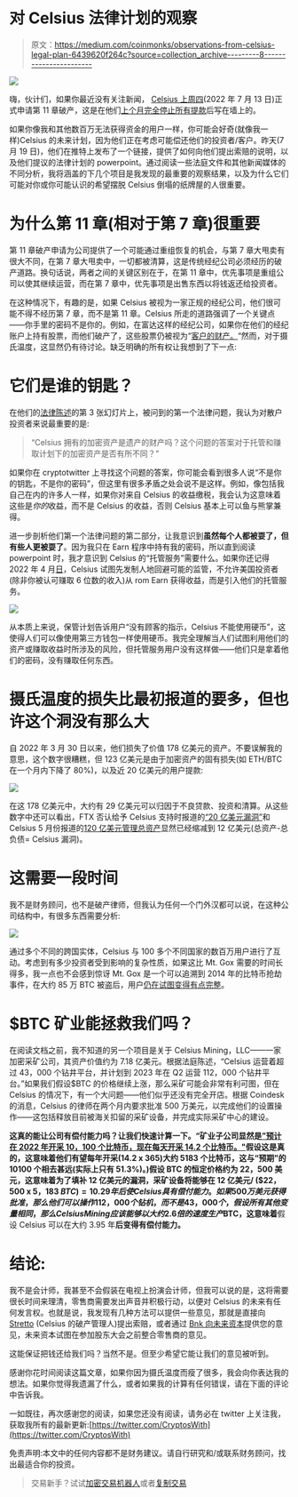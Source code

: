 # 对 Celsius 法律计划的观察

> 原文：<https://medium.com/coinmonks/observations-from-celsius-legal-plan-6439620f264c?source=collection_archive---------8----------------------->

![](img/870c6d0c928c7fd45f6321b7b613fbf9.png)

嗨，伙计们，如果你最近没有关注新闻， [Celsius 上周四](https://www.businesswire.com/news/home/20220713005911/en/Celsius-Network-Initiates-Financial-Restructuring-to-Stabilize-Business-and-Maximize-Value-for-All-Stakeholders)(2022 年 7 月 13 日)正式申请第 11 章破产，这是在他们[上个月完全停止所有提款](https://www.cnbc.com/2022/06/13/crypto-lender-celsius-pauses-withdrawals-bitcoin-slides.html)后写在墙上的。

如果你像我和其他数百万无法获得资金的用户一样，你可能会好奇(就像我一样)Celsius 的未来计划，因为他们正在考虑可能偿还他们的投资者/客户。昨天(7 月 19 日)，他们在推特上发布了一个链接，提供了如何向他们提出索赔的说明，以及他们提议的法律计划的 powerpoint。通过阅读一些法庭文件和其他新闻媒体的不同分析，我将涵盖的下几个项目是我发现的最重要的观察结果，以及为什么它们可能对你或你可能认识的希望摆脱 Celsius 倒塌的纸牌屋的人很重要。

# 为什么第 11 章(相对于第 7 章)很重要

第 11 章破产申请为公司提供了一个可能通过重组恢复的机会，与第 7 章大甩卖有很大不同，在第 7 章大甩卖中，一切都被清算，这是传统经纪公司必须经历的破产道路。换句话说，两者之间的关键区别在于，在第 11 章中，优先事项是重组公司以使其继续运营，而在第 7 章中，优先事项是出售东西以将钱返还给投资者。

在这种情况下，有趣的是，如果 Celsius 被视为一家正规的经纪公司，他们很可能不得不经历第 7 章，而不是第 11 章。Celsius 所走的道路强调了一个关键点——你手里的密码不是你的。例如，在富达这样的经纪公司，如果你在他们的经纪账户上持有股票，而他们破产了，这些股票仍被视为“[客户的财产。](https://www.willkie.com/~/media/Files/Publications/2008/03/What%20Happens%20When%20a%20Broker-Dealer%20Fails%20%20A%20Summa__/Files/SummaryofKeyBankruptcyCodeandSIPARelatedIssuespdf/FileAttachment/Summary_of_Key_Bankruptcy_Code_and_SIPA_Related___.pdf)“然而，对于摄氏温度，这显然仍有待讨论。缺乏明确的所有权让我想到了下一点:

# 它们是谁的钥匙？

在他们的[法律陈述](https://cases.stretto.com/public/x191/11749/PLEADINGS/1174907182280000000001.pdf)的第 3 张幻灯片上，被问到的第一个法律问题，我认为对散户投资者来说最重要的是:

> “Celsius 拥有的加密资产是遗产的财产吗？这个问题的答案对于托管和赚取计划下的加密资产是否有所不同？"

如果你在 cryptotwitter 上寻找这个问题的答案，你可能会看到很多人说“不是你的钥匙，不是你的密码”，但这里有很多矛盾之处会说不是这样。例如，像包括我自己在内的许多人一样，如果你对来自 Celsius 的收益缴税，我会认为这意味着这些是*你的*收益，而不是 Celsius 的收益，否则 Celsius 基本上可以鱼与熊掌兼得。

进一步剖析他们第一个法律问题的第二部分，让我意识到**虽然每个人都被耍了，但有些人更被耍了**。因为我只在 Earn 程序中持有我的密码，所以直到阅读 powerpoint 时，我才意识到 Celsius 的“托管服务”需要什么。如果你还记得 2022 年 4 月[日](https://blog.celsius.network/important-celsius-update-to-our-us-clients-6df471420cc7)，Celsius 试图先发制人地回避可能的监管，不允许美国投资者(除非你被认可赚取 6 位数的收入)从 rom Earn 获得收益，而是引入他们的托管服务。

![](img/b742360718ce1bd1acb82588596f0e9f.png)

从本质上来说，保管计划告诉用户“没有顾客的指示，Celsius 不能使用硬币”，这使得人们可以像使用第三方钱包一样使用硬币。我完全理解当人们试图利用他们的资产或赚取收益时所涉及的风险，但托管服务用户没有这样做——他们只是拿着他们的密码，没有赚取任何东西。

# 摄氏温度的损失比最初报道的要多，但也许这个洞没有那么大

自 2022 年 3 月 30 日以来，他们损失了价值 178 亿美元的资产。不要误解我的意思，这个数字很糟糕，但 123 亿美元是由于加密资产的固有损失(如 ETH/BTC 在一个月内下降了 80%)，以及近 20 亿美元的用户提款:

![](img/50ad80c9079ca251cf23aea815e759de.png)

在这 178 亿美元中，大约有 29 亿美元可以归因于不良贷款、投资和清算。从这些数字中还可以看出，FTX 否认给予 Celsius 支持时报道的[“20 亿美元漏洞”](https://www.theblock.co/post/155069/ftx-walked-away-from-celsius-deal)和 Celsius 5 月份报道的[120 亿美元管理总资产](https://www.cnbc.com/2022/07/13/embattled-crypto-lender-celsius-informs-state-regulators-that-its-filing-for-bankruptcy-imminently-source-says-.html)显然已经缩减到 12 亿美元(总资产-总负债= Celsius 漏洞)。

# 这需要一段时间

我不是财务顾问，也不是破产律师，但我认为任何一个门外汉都可以说，在这种公司结构中，有很多东西需要分析:

![](img/8bb22476a335bab3726e48d4bf97257f.png)

通过多个不同的跨国实体，Celsius 与 100 多个不同国家的数百万用户进行了互动。考虑到有多少投资者受到影响的复杂性质，如果这比 Mt. Gox 需要的时间长得多，我一点也不会感到惊讶 Mt. Gox 是一个可以追溯到 2014 年的比特币抢劫事件，在大约 85 万 BTC 被盗后，用户[仍在试图变得有点完整](https://www.coindesk.com/markets/2022/07/14/no-mt-gox-payouts-arent-going-to-torpedo-bitcoins-price/)。

# $BTC 矿业能拯救我们吗？

在阅读文档之前，我不知道的另一个项目是关于 Celsius Mining，LLC——一家加密采矿公司，其资产价值约为 7.18 亿美元。根据法庭陈述，“Celsius 运营着超过 43，000 个钻井平台，并计划到 2023 年在 Q2 运营 112，000 个钻井平台。”如果我们假设$BTC 的价格继续上涨，那么采矿可能会非常有利可图，但在 Celsius 的情况下，有一个大问题——他们似乎还没有完全开店。根据 Coindesk 的消息，Celsius 的律师在两个月内要求批准 500 万美元，以完成他们的设置操作——这包括释放目前被海关扣留的采矿设备，并完成实际采矿中心的建设。

**这真的能让公司有偿付能力吗？让我们快速计算一下。“矿业子公司显然是[”预计在 2022 年开采 10，100 个比特币，现在每天开采 14.2 个比特币。"](https://www.cryptotimes.io/celsius-presents-a-reorganization-plan-focused-on-mining/)假设这是真的，这意味着他们有望每年开采(14.2 x 365)大约 5183 个比特币，这与“预期”的 10100 个相去甚远(实际上只有 51.3%)。)假设 BTC 的恒定价格约为 22，500 美元，这意味着为了填补 12 亿美元的漏洞，采矿设备将能够在 12 亿美元/ ($22，500 x 5，183 $BTC) = 10.29 年后使 Celsius 具有偿付能力。如果 500 万美元获得批准，那么他们可以操作 112，000 个钻机，而不是 43，000 个，假设所有其他变量相同，那么 Celsius Mining 应该能够以大约 2.6 倍的速度生产$BTC，这意味着**假设 Celsius 可以在大约 3.95 年**后变得有偿付能力。**

# 结论:

我不是会计师，我甚至不会假装在电视上扮演会计师，但我可以说的是，这将需要很长时间来理清，零售商需要发出声音并积极行动，以便对 Celsius 的未来有任何发言权。也就是说，我发现有几种方法可以提供一些意见，那就是直接向 [Stretto](https://cases.stretto.com/celsius/file-a-claim/) (Celsius 的破产管理人)提出索赔，或者通过 [Bnk 向未来资本](https://www.bnktothefuture.co/celsius)提供您的意见，未来资本试图在参加股东大会之前整合零售商的意见。

这能保证把钱还给我们吗？当然不是。但至少希望它能让我们的意见被听到。

感谢你花时间阅读这篇文章，如果你因为摄氏温度而瘦了很多，我会向你表达我的想法。如果你觉得我遗漏了什么，或者如果我的计算有任何错误，请在下面的评论中告诉我。

一如既往，再次感谢您的阅读，如果您还没有阅读，请务必在 twitter 上关注我，获取我所有的最新更新:[https://twitter.com/CryptosWith](https://twitter.com/CryptosWith)

免责声明:本文中的任何内容都不是财务建议。请自行研究和/或联系财务顾问，找出最适合你的投资。

> 交易新手？试试[加密交易机器人](/coinmonks/crypto-trading-bot-c2ffce8acb2a)或者[复制交易](/coinmonks/top-10-crypto-copy-trading-platforms-for-beginners-d0c37c7d698c)